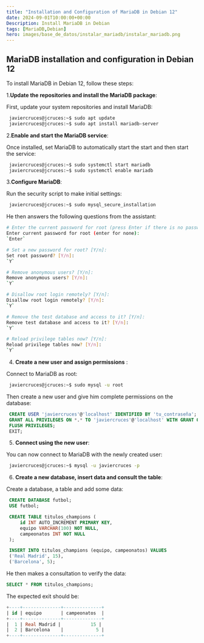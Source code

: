 ```yaml
---
title: "Installation and Configuration of MariaDB in Debian 12"
date: 2024-09-01T10:00:00+00:00
Description: Install MariaDB in Debian
tags: [MariaDB,Debian]
hero: images/base_de_datos/instalar_mariadb/instalar_mariadb.png
---
```


## MariaDB installation and configuration in Debian 12

To install MariaDB in Debian 12, follow these steps:

1.**Update the repositories and install the MariaDB package**:

 First, update your system repositories and install MariaDB:

   ```bash
    javiercruces@jcruces:~$ sudo apt update
    javiercruces@jcruces:~$ sudo apt install mariadb-server
   ```

2.**Enable and start the MariaDB service**:

 Once installed, set MariaDB to automatically start the start and then start the service:

   ```bash
    javiercruces@jcruces:~$ sudo systemctl start mariadb
    javiercruces@jcruces:~$ sudo systemctl enable mariadb
   ```

3.**Configure MariaDB**:

 Run the security script to make initial settings:

   ```bash
    javiercruces@jcruces:~$ sudo mysql_secure_installation
   ```

 He then answers the following questions from the assistant:

   ```bash
# Enter the current password for root (press Enter if there is no password):
Enter current password for root (enter for none):  
`Enter`

# Set a new password for root? [Y/n]:
Set root password? [Y/n]:  
`Y`

# Remove anonymous users? [Y/n]:
Remove anonymous users? [Y/n]:  
`Y`

# Disallow root login remotely? [Y/n]:
Disallow root login remotely? [Y/n]:  
`Y`

# Remove the test database and access to it? [Y/n]:
Remove test database and access to it? [Y/n]:  
`Y`

# Reload privilege tables now? [Y/n]:
Reload privilege tables now? [Y/n]:  
`Y`

   ```

4. **Create a new user and assign permissions** :

 Connect to MariaDB as root:

   ```bash
    javiercruces@jcruces:~$ sudo mysql -u root
   ```

 Then create a new user and give him complete permissions on the database:

   ```sql
    CREATE USER 'javiercruces'@'localhost' IDENTIFIED BY 'tu_contraseña';
    GRANT ALL PRIVILEGES ON *.* TO 'javiercruces'@'localhost' WITH GRANT OPTION;
    FLUSH PRIVILEGES;
    EXIT;
   ```

5. **Connect using the new user**:

 You can now connect to MariaDB with the newly created user:

   ```bash
    javiercruces@jcruces:~$ mysql -u javiercruces -p
   ```

6. **Create a new database, insert data and consult the table**:

 Create a database, a table and add some data:

   ```sql
    CREATE DATABASE futbol;
    USE futbol;

    CREATE TABLE titulos_champions (
        id INT AUTO_INCREMENT PRIMARY KEY,
        equipo VARCHAR(100) NOT NULL,
        campeonatos INT NOT NULL
    );

    INSERT INTO titulos_champions (equipo, campeonatos) VALUES
    ('Real Madrid', 15),
    ('Barcelona', 5);
   ```

 He then makes a consultation to verify the data:

   ```sql
   SELECT * FROM titulos_champions;
   ```

 The expected exit should be:

   ```sql
   +----+--------------+--------------+
   | id | equipo       | campeonatos  |
   +----+--------------+--------------+
   |  1 | Real Madrid |           15 |
   |  2 | Barcelona    |            5 |
   +----+--------------+--------------+
   ```
